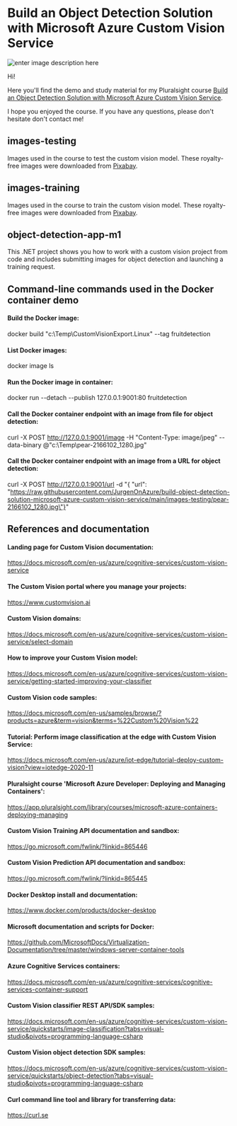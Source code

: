 # Build an Object Detection Solution with Microsoft Azure Custom Vision Service

![enter image description here](https://www.pluralsight.com/content/dam/pluralsight/newsroom/brand-assets/logos/pluralsight-logo-vrt-color-2.png)  

Hi!

Here you'll find the demo and study material for my Pluralsight course [Build an Object Detection Solution with Microsoft Azure Custom Vision Service](https://pluralsight.pxf.io/custom-vision-object-detection).

I hope you enjoyed the course. If you have any questions, please don't hesitate don't contact me!

## images-testing

Images used in the course to test the custom vision model. These royalty-free images were downloaded from [Pixabay](https://pixabay.com).

## images-training

Images used in the course to train the custom vision model. These royalty-free images were downloaded from [Pixabay](https://pixabay.com).

## object-detection-app-m1

This .NET project shows you how to work with a custom vision project from code and includes submitting images for object detection and launching a training request.

## Command-line commands used in the Docker container demo

#### Build the Docker image:

docker build "c:\Temp\CustomVisionExport.Linux" --tag fruitdetection

#### List Docker images:

docker image ls

#### Run the Docker image in container:

docker run --detach --publish 127.0.0.1:9001:80 fruitdetection

#### Call the Docker container endpoint with an image from file for object detection:

curl -X POST http://127.0.0.1:9001/image -H "Content-Type: image/jpeg" --data-binary @"c:\Temp\pear-2166102_1280.jpg"

#### Call the Docker container endpoint with an image from a URL for object detection:

curl -X POST http://127.0.0.1:9001/url -d "{ \"url\": \"https://raw.githubusercontent.com/JurgenOnAzure/build-object-detection-solution-microsoft-azure-custom-vision-service/main/images-testing/pear-2166102_1280.jpg\"}"

## References and documentation

#### Landing page for Custom Vision documentation:

https://docs.microsoft.com/en-us/azure/cognitive-services/custom-vision-service

#### The Custom Vision portal where you manage your projects:

https://www.customvision.ai

#### Custom Vision domains:

https://docs.microsoft.com/en-us/azure/cognitive-services/custom-vision-service/select-domain

#### How to improve your Custom Vision model:

https://docs.microsoft.com/en-us/azure/cognitive-services/custom-vision-service/getting-started-improving-your-classifier

#### Custom Vision code samples:

https://docs.microsoft.com/en-us/samples/browse/?products=azure&term=vision&terms=%22Custom%20Vision%22

#### Tutorial: Perform image classification at the edge with Custom Vision Service:

https://docs.microsoft.com/en-us/azure/iot-edge/tutorial-deploy-custom-vision?view=iotedge-2020-11

#### Pluralsight course 'Microsoft Azure Developer: Deploying and Managing Containers':

https://app.pluralsight.com/library/courses/microsoft-azure-containers-deploying-managing

#### Custom Vision Training API documentation and sandbox:

https://go.microsoft.com/fwlink/?linkid=865446

#### Custom Vision Prediction API documentation and sandbox:

https://go.microsoft.com/fwlink/?linkid=865445

#### Docker Desktop install and documentation:

https://www.docker.com/products/docker-desktop

#### Microsoft documentation and scripts for Docker:

https://github.com/MicrosoftDocs/Virtualization-Documentation/tree/master/windows-server-container-tools

#### Azure Cognitive Services containers:

https://docs.microsoft.com/en-us/azure/cognitive-services/cognitive-services-container-support

#### Custom Vision classifier REST API/SDK samples:

https://docs.microsoft.com/en-us/azure/cognitive-services/custom-vision-service/quickstarts/image-classification?tabs=visual-studio&pivots=programming-language-csharp

#### Custom Vision object detection SDK samples:

https://docs.microsoft.com/en-us/azure/cognitive-services/custom-vision-service/quickstarts/object-detection?tabs=visual-studio&pivots=programming-language-csharp

#### Curl command line tool and library for transferring data:

https://curl.se
